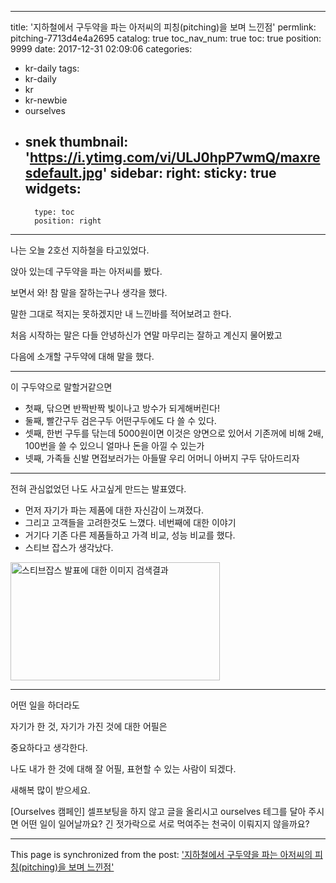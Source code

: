 
---
title: '지하철에서 구두약을 파는 아저씨의 피칭(pitching)을 보며 느낀점'
permlink: pitching-7713d4e4a2695
catalog: true
toc_nav_num: true
toc: true
position: 9999
date: 2017-12-31 02:09:06
categories:
- kr-daily
tags:
- kr-daily
- kr
- kr-newbie
- ourselves
- snek
thumbnail: 'https://i.ytimg.com/vi/ULJ0hpP7wmQ/maxresdefault.jpg'
sidebar:
    right:
        sticky: true
widgets:
    -
        type: toc
        position: right
---


나는 오늘 2호선 지하철을 타고있었다.

앉아 있는데 구두약을 파는 아저씨를 봤다.

보면서 와! 참 말을 잘하는구나 생각을 했다.

말한 그대로 적지는 못하겠지만 내 느낀바를 적어보려고 한다.

처음 시작하는 말은 다들 안녕하신가 연말 마무리는 잘하고 계신지 물어봤고

다음에 소개할 구두약에 대해 말을 했다.

<hr />

이 구두약으로 말할거같으면
<ul>
 	<li>첫째, 닦으면 반짝반짝 빛이나고 방수가 되게해버린다!</li>
 	<li>둘째, 빨간구두 검은구두 어떤구두에도 다 쓸 수 있다.</li>
 	<li>셋째, 한번 구두를 닦는데 5000원이면 이것은 양면으로 있어서 기존꺼에 비해 2배, 100번을 쓸 수 있으니 얼마나 돈을 아낄 수 있는가</li>
 	<li>넷째, 가족들 신발 면접보러가는 아들딸 우리 어머니 아버지 구두 닦아드리자</li>
</ul>

<hr />

전혀 관심없었던 나도 사고싶게 만드는 발표였다.
<ul>
 	<li>먼저 자기가 파는 제품에 대한 자신감이 느껴졌다.</li>
 	<li>그리고 고객들을 고려한것도 느꼈다. 네번째에 대한 이야기</li>
 	<li>거기다 기존 다른 제품들하고 가격 비교, 성능 비교를 했다.</li>
 	<li>스티브 잡스가 생각났다.</li>
</ul>
<img class="" src="https://i.ytimg.com/vi/ULJ0hpP7wmQ/maxresdefault.jpg" alt="스티브잡스 발표에 대한 이미지 검색결과" width="335" height="189" />

<hr />

어떤 일을 하더라도

자기가 한 것, 자기가 가진 것에 대한 어필은

중요하다고 생각한다.

나도 내가 한 것에 대해 잘 어필, 표현할 수 있는 사람이 되겠다.

새해복 많이 받으세요.

[Ourselves 캠페인]
셀프보팅을 하지 않고 글을 올리시고
ourselves 테그를 달아 주시면
어떤 일이 일어날까요?
긴 젓가락으로 서로 먹여주는 천국이 이뤄지지 않을까요?

- - -

This page is synchronized from the post: ['지하철에서 구두약을 파는 아저씨의 피칭(pitching)을 보며 느낀점'](https://steemit.com/@jacobyu/pitching-7713d4e4a2695)
